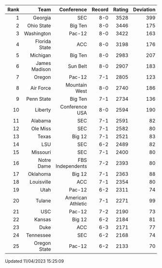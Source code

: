 | Rank  | Team                 | Conference           | Record   | Rating | Deviation |
| ---:  | ---:                 | ---:                 | ---:     | ---:   | ---:      |
| 1     | Georgia              | SEC                  | 8-0      | 3528   | 399       |
| 2     | Ohio State           | Big Ten              | 8-0      | 3446   | 175       |
| 3     | Washington           | Pac-12               | 8-0      | 3422   | 163       |
| 4     | Florida State        | ACC                  | 8-0      | 3198   | 176       |
| 5     | Michigan             | Big Ten              | 8-0      | 2983   | 207       |
| 6     | James Madison        | Sun Belt             | 8-0      | 2907   | 183       |
| 7     | Oregon               | Pac-12               | 7-1      | 2805   | 123       |
| 8     | Air Force            | Mountain West        | 8-0      | 2740   | 186       |
| 9     | Penn State           | Big Ten              | 7-1      | 2734   | 136       |
| 10    | Liberty              | Conference USA       | 8-0      | 2594   | 190       |
| 11    | Alabama              | SEC                  | 7-1      | 2591   | 82        |
| 12    | Ole Miss             | SEC                  | 7-1      | 2582   | 80        |
| 13    | Texas                | Big 12               | 7-1      | 2521   | 83        |
| 14    | LSU                  | SEC                  | 6-2      | 2489   | 82        |
| 15    | Missouri             | SEC                  | 7-1      | 2400   | 80        |
| 16    | Notre Dame           | FBS Independents     | 7-2      | 2393   | 80        |
| 17    | Oklahoma             | Big 12               | 7-1      | 2363   | 88        |
| 18    | Louisville           | ACC                  | 7-1      | 2354   | 80        |
| 19    | Utah                 | Pac-12               | 6-2      | 2311   | 74        |
| 20    | Tulane               | American Athletic    | 7-1      | 2271   | 99        |
| 21    | USC                  | Pac-12               | 7-2      | 2190   | 73        |
| 22    | Kansas               | Big 12               | 6-2      | 2184   | 81        |
| 23    | Duke                 | ACC                  | 6-3      | 2171   | 77        |
| 24    | Tennessee            | SEC                  | 6-2      | 2168   | 74        |
| 25    | Oregon State         | Pac-12               | 6-2      | 2133   | 70        |

Updated 11/04/2023 15:25:09
